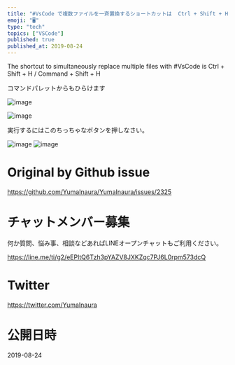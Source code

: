 ```yaml
---
title: "#VsCode で複数ファイルを一斉置換するショートカットは  Ctrl + Shift + H / Command + Shift + H"
emoji: "🖥"
type: "tech"
topics: ["VSCode"]
published: true
published_at: 2019-08-24
---
```


The shortcut to simultaneously replace multiple files with #VsCode is Ctrl + Shift + H / Command + Shift + H


コマンドパレットからもひらけます

![image](https://user-images.githubusercontent.com/13635059/63626964-53f0b000-c640-11e9-88cd-a9c55afec77f.png)


![image](https://user-images.githubusercontent.com/13635059/63626968-5f43db80-c640-11e9-8872-e198f244899c.png)

実行するにはこのちっちゃなボタンを押しなさい。

![image](https://user-images.githubusercontent.com/13635059/63626929-36bbe180-c640-11e9-85cb-054f088b03ad.png)
![image](https://user-images.githubusercontent.com/13635059/63626940-3cb1c280-c640-11e9-8e1a-0c237e58349e.png)




# Original by Github issue

https://github.com/YumaInaura/YumaInaura/issues/2325








<!-- Update From Qiita API -->

# チャットメンバー募集


何か質問、悩み事、相談などあればLINEオープンチャットもご利用ください。

https://line.me/ti/g2/eEPltQ6Tzh3pYAZV8JXKZqc7PJ6L0rpm573dcQ





# Twitter


https://twitter.com/YumaInaura


<!-- Update From Qiita API -->



# 公開日時

2019-08-24
